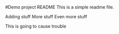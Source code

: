 #Demo project README
This is a simple readme file.

Adding stuff
More stuff
Even more stuff

This is going to cause trouble
